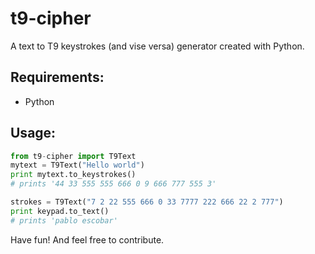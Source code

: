 # t9-cipher
A text to T9 keystrokes (and vise versa) generator created with Python.

## Requirements:
* Python

## Usage:
```python
from t9-cipher import T9Text
mytext = T9Text("Hello world")
print mytext.to_keystrokes()
# prints '44 33 555 555 666 0 9 666 777 555 3'

strokes = T9Text("7 2 22 555 666 0 33 7777 222 666 22 2 777")
print keypad.to_text()
# prints 'pablo escobar'
```
Have fun! And feel free to contribute.
